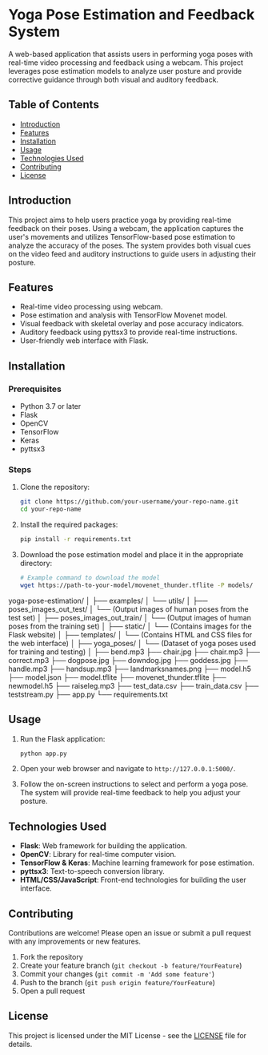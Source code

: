 # Yoga Pose Estimation and Feedback System

A web-based application that assists users in performing yoga poses with real-time video processing and feedback using a webcam. This project leverages pose estimation models to analyze user posture and provide corrective guidance through both visual and auditory feedback.

## Table of Contents

- [Introduction](#introduction)
- [Features](#features)
- [Installation](#installation)
- [Usage](#usage)
- [Technologies Used](#technologies-used)
- [Contributing](#contributing)
- [License](#license)

## Introduction

This project aims to help users practice yoga by providing real-time feedback on their poses. Using a webcam, the application captures the user's movements and utilizes TensorFlow-based pose estimation to analyze the accuracy of the poses. The system provides both visual cues on the video feed and auditory instructions to guide users in adjusting their posture.

## Features

- Real-time video processing using webcam.
- Pose estimation and analysis with TensorFlow Movenet model.
- Visual feedback with skeletal overlay and pose accuracy indicators.
- Auditory feedback using pyttsx3 to provide real-time instructions.
- User-friendly web interface with Flask.

## Installation

### Prerequisites

- Python 3.7 or later
- Flask
- OpenCV
- TensorFlow
- Keras
- pyttsx3

### Steps

1. Clone the repository:

    ```bash
    git clone https://github.com/your-username/your-repo-name.git
    cd your-repo-name
    ```

2. Install the required packages:

    ```bash
    pip install -r requirements.txt
    ```

3. Download the pose estimation model and place it in the appropriate directory:

    ```bash
    # Example command to download the model
    wget https://path-to-your-model/movenet_thunder.tflite -P models/
    ```
yoga-pose-estimation/
│
├── examples/
│   └── utils/
│
├── poses_images_out_test/
│   └── (Output images of human poses from the test set)
│
├── poses_images_out_train/
│   └── (Output images of human poses from the training set)
│
├── static/
│   └── (Contains images for the Flask website)
│
├── templates/
│   └── (Contains HTML and CSS files for the web interface)
│
├── yoga_poses/
│   └── (Dataset of yoga poses used for training and testing)
│
├── bend.mp3
├── chair.jpg
├── chair.mp3
├── correct.mp3
├── dogpose.jpg
├── downdog.jpg
├── goddess.jpg
├── handle.mp3
├── handsup.mp3
├── landmarksnames.png
├── model.h5
├── model.json
├── model.tflite
├── movenet_thunder.tflite
├── newmodel.h5
├── raiseleg.mp3
├── test_data.csv
├── train_data.csv
├── teststream.py
├── app.py
└── requirements.txt


## Usage

1. Run the Flask application:

    ```bash
    python app.py
    ```

2. Open your web browser and navigate to `http://127.0.0.1:5000/`.

3. Follow the on-screen instructions to select and perform a yoga pose. The system will provide real-time feedback to help you adjust your posture.

## Technologies Used

- **Flask**: Web framework for building the application.
- **OpenCV**: Library for real-time computer vision.
- **TensorFlow & Keras**: Machine learning framework for pose estimation.
- **pyttsx3**: Text-to-speech conversion library.
- **HTML/CSS/JavaScript**: Front-end technologies for building the user interface.

## Contributing

Contributions are welcome! Please open an issue or submit a pull request with any improvements or new features.

1. Fork the repository
2. Create your feature branch (`git checkout -b feature/YourFeature`)
3. Commit your changes (`git commit -m 'Add some feature'`)
4. Push to the branch (`git push origin feature/YourFeature`)
5. Open a pull request

## License

This project is licensed under the MIT License - see the [LICENSE](LICENSE) file for details.


